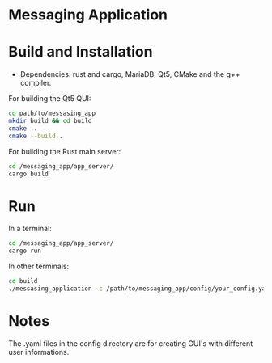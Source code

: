 # Messaging Application


# Build and Installation

- Dependencies: rust and cargo, MariaDB, Qt5, CMake and the g++ compiler.

For building the Qt5 QUI:
```bash
cd path/to/messasing_app
mkdir build && cd build
cmake ..
cmake --build .
```

For building the Rust main server: 
```bash
cd /messaging_app/app_server/
cargo build
```

# Run

In a terminal:
```bash
cd /messaging_app/app_server/
cargo run
```

In other terminals:
```bash
cd build
./messasing_application -c /path/to/messaging_app/config/your_config.yaml
```

# Notes

The .yaml files in the config directory are for creating GUI's with different user informations.
